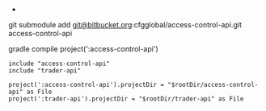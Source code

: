 * 
git submodule add  git@bitbucket.org:cfgglobal/access-control-api.git  access-control-api


gradle
    compile project(':access-control-api')
    
    
    include "access-control-api"
    include "trader-api"
    
    project(':access-control-api').projectDir = "$rootDir/access-control-api" as File
    project(':trader-api').projectDir = "$rootDir/trader-api" as File
    
    

